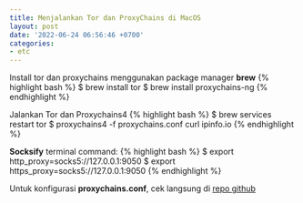 ```yaml
---
title: Menjalankan Tor dan ProxyChains di MacOS
layout: post
date: '2022-06-24 06:56:46 +0700'
categories:
- etc
---
```


Install tor dan proxychains menggunakan package manager **brew**
{% highlight bash %}
$ brew install tor
$ brew install proxychains-ng
{% endhighlight %}

Jalankan Tor dan Proxychains4
{% highlight bash %}
$ brew services restart tor
$ proxychains4 -f proxychains.conf curl ipinfo.io
{% endhighlight %}

**Socksify** terminal command:
{% highlight bash %}
$ export http_proxy=socks5://127.0.0.1:9050
$ export https_proxy=socks5://127.0.0.1:9050
{% endhighlight %}

Untuk konfigurasi **proxychains.conf**, cek langsung di [repo github](http://https://github.com/purwowd/tor-proxychains4-mac)
